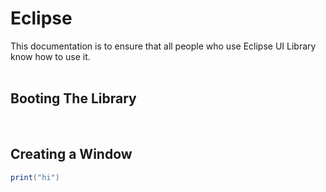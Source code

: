 # Eclipse
This documentation is to ensure that all people who use Eclipse UI Library know how to use it.
<br><br>
## Booting The Library
<br>

## Creating a Window

```lua
print("hi")
```
